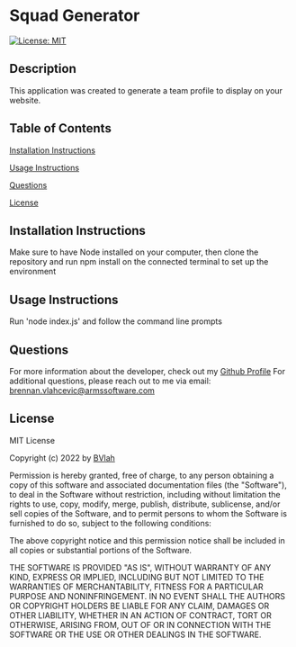 # Squad Generator
[![License: MIT](https://img.shields.io/badge/License-MIT-yellow.svg)](https://opensource.org/licenses/MIT)

## Description
This application was created to generate a team profile to display on your website.

## Table of Contents
[Installation Instructions](#installation-instructions)    

[Usage Instructions](#usage-instructions)
  
[Questions](#questions)  

[License](#License)
  
## Installation Instructions
Make sure to have Node installed on your computer, then clone the repository and run npm install on the connected terminal to set up the environment

## Usage Instructions
Run 'node index.js' and follow the command line prompts


## Questions
For more information about the developer, check out my [Github Profile](https://github.com/BVlah)
For additional questions, please reach out to me via email: [brennan.vlahcevic@armssoftware.com](brennan.vlahcevic@armssoftware.com)

## License
MIT License

Copyright (c) 2022 by [BVlah](https://github.com/BVlah)

Permission is hereby granted, free of charge, to any person obtaining a copy
of this software and associated documentation files (the "Software"), to deal
in the Software without restriction, including without limitation the rights
to use, copy, modify, merge, publish, distribute, sublicense, and/or sell
copies of the Software, and to permit persons to whom the Software is
furnished to do so, subject to the following conditions:

The above copyright notice and this permission notice shall be included in all
copies or substantial portions of the Software.

THE SOFTWARE IS PROVIDED "AS IS", WITHOUT WARRANTY OF ANY KIND, EXPRESS OR
IMPLIED, INCLUDING BUT NOT LIMITED TO THE WARRANTIES OF MERCHANTABILITY,
FITNESS FOR A PARTICULAR PURPOSE AND NONINFRINGEMENT. IN NO EVENT SHALL THE
AUTHORS OR COPYRIGHT HOLDERS BE LIABLE FOR ANY CLAIM, DAMAGES OR OTHER
LIABILITY, WHETHER IN AN ACTION OF CONTRACT, TORT OR OTHERWISE, ARISING FROM,
OUT OF OR IN CONNECTION WITH THE SOFTWARE OR THE USE OR OTHER DEALINGS IN THE
SOFTWARE.